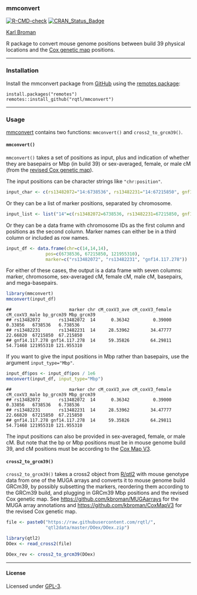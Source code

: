 ### mmconvert

[![R-CMD-check](https://github.com/rqtl/mmconvert/workflows/R-CMD-check/badge.svg)](https://github.com/rqtl/mmconvert/actions)
[![CRAN_Status_Badge](https://www.r-pkg.org/badges/version/mmconvert)](https://cran.r-project.org/package=mmconvert)

[Karl Broman](https://kbroman.org)

R package to convert mouse genome positions between build 39 physical locations and
the [Cox genetic map](https://doi.org/10.1534/genetics.109.105486) positions.

---

### Installation

Install the mmconvert package from
[GitHub](https://github.com/rqtl/mmconvert) using the
[remotes package](https://remotes.r-lib.org):

    install.packages("remotes")
    remotes::install_github("rqtl/mmconvert")

---

### Usage

[mmconvert](https://github.com/rqtl/mmconvert) contains two functions:
`mmconvert()` and `cross2_to_grcm39()`.

#### `mmconvert()`

`mmconvert()` takes a set of positions as input, plus and
indication of whether they are basepairs or Mbp (in build 39) or
sex-averaged, female, or male cM (from the [revised Cox genetic
map](https://github.com/kbroman/CoxMapV3)).

The input positions can be character strings like `"chr:position"`.


```r
input_char <- c(rs13482072="14:6738536", rs13482231="14:67215850", gnf14.117.278="14:121955310")
```

Or they can be a list of marker positions, separated by chromosome.


```r
input_list <- list("14"=c(rs13482072=6738536, rs13482231=67215850, gnf14.117.278=121955310))
```

Or they can be a data frame with chromosome IDs as the first column
and positions as the second column. Marker names can either be in a
third column or included as row names.


```r
input_df <- data.frame(chr=c(14,14,14),
               pos=c(6738536, 67215850, 121955310),
               marker=c("rs13482072", "rs13482231", "gnf14.117.278"))
```

For either of these cases, the output is a data frame with seven
columns: marker, chromosome, sex-averaged cM, female cM, male cM,
basepairs, and mega-basepairs.


```r
library(mmconvert)
mmconvert(input_df)
```

```
##                      marker chr cM_coxV3_ave cM_coxV3_female cM_coxV3_male bp_grcm39 Mbp_grcm39
## rs13482072       rs13482072  14      0.36342         0.39000       0.33856   6738536   6.738536
## rs13482231       rs13482231  14     28.53962        34.47777      22.66820  67215850  67.215850
## gnf14.117.278 gnf14.117.278  14     59.35826        64.29811      54.71468 121955310 121.955310
```

If you want to give the input positions in Mbp rather than basepairs,
use the argument `input_type="Mbp"`.


```r
input_df$pos <- input_df$pos / 1e6
mmconvert(input_df, input_type="Mbp")
```

```
##                      marker chr cM_coxV3_ave cM_coxV3_female cM_coxV3_male bp_grcm39 Mbp_grcm39
## rs13482072       rs13482072  14      0.36342         0.39000       0.33856   6738536   6.738536
## rs13482231       rs13482231  14     28.53962        34.47777      22.66820  67215850  67.215850
## gnf14.117.278 gnf14.117.278  14     59.35826        64.29811      54.71468 121955310 121.955310
```

The input positions can also be provided in sex-averaged, female, or male cM.
But note that the bp or Mbp positions must be in mouse genome build
39, and cM positions must be according to the
[Cox Map V3](https://github.com/kbroman/CoxMapV3).

#### `cross2_to_grcm39()`

`cross2_to_grcm39()` takes a cross2 object from
[R/qtl2](https://kbroman.org/qtl2/) with mouse genotype data from one
of the MUGA arrays and converts it to mouse genome build GRCm39, by
possibly subsetting the markers, reordering them according to the
GRCm39 build, and plugging in GRCm39 Mbp positions and the revised Cox
genetic map. See <https://github.com/kbroman/MUGAarrays> for the
MUGA array annotations and <https://github.com/kbroman/CoxMapV3> for
the revised Cox genetic map.


```r
file <- paste0("https://raw.githubusercontent.com/rqtl/",
               "qtl2data/master/DOex/DOex.zip")

library(qtl2)
DOex <- read_cross2(file)

DOex_rev <- cross2_to_grcm39(DOex)
```

---

#### License

Licensed under [GPL-3](https://www.r-project.org/Licenses/GPL-3).
